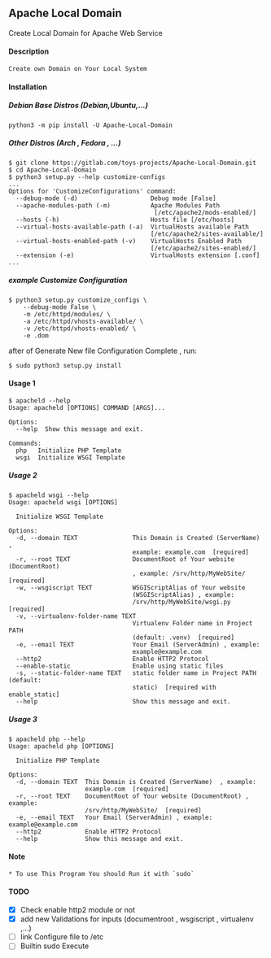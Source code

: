 ## Apache Local Domain
Create Local Domain for Apache Web Service

#### Description
    Create own Domain on Your Local System
    
#### Installation

##### Debian Base Distros (Debian,Ubuntu,...)
    python3 -m pip install -U Apache-Local-Domain
    
##### Other Distros (Arch , Fedora , ...)
    $ git clone https://gitlab.com/toys-projects/Apache-Local-Domain.git
    $ cd Apache-Local-Domain
    $ python3 setup.py --help customize-configs    
    ...
    Options for 'CustomizeConfigurations' command:
      --debug-mode (-d)                    Debug mode [False]
      --apache-modules-path (-m)           Apache Modules Path
                                            [/etc/apache2/mods-enabled/]
      --hosts (-h)                         Hosts file [/etc/hosts]
      --virtual-hosts-available-path (-a)  VirtualHosts available Path
                                           [/etc/apache2/sites-available/]
      --virtual-hosts-enabled-path (-v)    VirtualHosts Enabled Path
                                           [/etc/apache2/sites-enabled/]
      --extension (-e)                     VirtualHosts extension [.conf]
    ...
##### example Customize Configuration
    $ python3 setup.py customize_configs \
        --debug-mode False \
        -m /etc/httpd/modules/ \          
        -a /etc/httpd/vhosts-available/ \
        -v /etc/httpd/vhosts-enabled/ \
        -e .dom

after of Generate New file Configuration Complete , run:

    $ sudo python3 setup.py install
   
#### Usage 1
    $ apacheld --help
    Usage: apacheld [OPTIONS] COMMAND [ARGS]...
    
    Options:
      --help  Show this message and exit.
    
    Commands:
      php   Initialize PHP Template
      wsgi  Initialize WSGI Template
      
##### Usage 2
    $ apacheld wsgi --help
    Usage: apacheld wsgi [OPTIONS]
    
      Initialize WSGI Template
    
    Options:
      -d, --domain TEXT               This Domain is Created (ServerName)  ,
                                      example: example.com  [required]
      -r, --root TEXT                 DocumentRoot of Your website (DocumentRoot)
                                      , example: /srv/http/MyWebSite/  [required]
      -w, --wsgiscript TEXT           WSGIScriptAlias of Your website
                                      (WSGIScriptAlias) , example:
                                      /srv/http/MyWebSite/wsgi.py  [required]
      -v, --virtualenv-folder-name TEXT
                                      Virtualenv Folder name in Project PATH
                                      (default: .venv)  [required]
      -e, --email TEXT                Your Email (ServerAdmin) , example:
                                      example@example.com
      --http2                         Enable HTTP2 Protocol
      --enable-static                 Enable using static files
      -s, --static-folder-name TEXT   static folder name in Project PATH (default:
                                      static)  [required with enable_static]
      --help                          Show this message and exit.
      
##### Usage 3
    $ apacheld php --help 
    Usage: apacheld php [OPTIONS]
    
      Initialize PHP Template
    
    Options:
      -d, --domain TEXT  This Domain is Created (ServerName)  , example:
                         example.com  [required]
      -r, --root TEXT    DocumentRoot of Your website (DocumentRoot) , example:
                         /srv/http/MyWebSite/  [required]
      -e, --email TEXT   Your Email (ServerAdmin) , example: example@example.com
      --http2            Enable HTTP2 Protocol
      --help             Show this message and exit.
      
#### Note
    * To use This Program You should Run it with `sudo`
    
#### TODO
- [x] Check enable http2 module or not
- [x] add new Validations for inputs (documentroot , wsgiscript , virtualenv ,...)
- [ ] link Configure file to /etc
- [ ] Builtin sudo Execute
